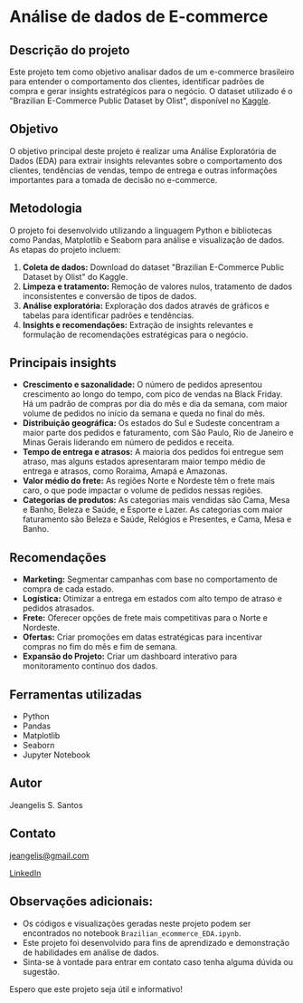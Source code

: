 # Análise de dados de E-commerce

## Descrição do projeto

Este projeto tem como objetivo analisar dados de um e-commerce brasileiro para entender o comportamento dos clientes, identificar padrões de compra e gerar insights estratégicos para o negócio. O dataset utilizado é o "Brazilian E-Commerce Public Dataset by Olist", disponível no [Kaggle](https://www.kaggle.com/datasets/olistbr/brazilian-ecommerce).

## Objetivo

O objetivo principal deste projeto é realizar uma Análise Exploratória de Dados (EDA) para extrair insights relevantes sobre o comportamento dos clientes, tendências de vendas, tempo de entrega e outras informações importantes para a tomada de decisão no e-commerce.

## Metodologia

O projeto foi desenvolvido utilizando a linguagem Python e bibliotecas como Pandas, Matplotlib e Seaborn para análise e visualização de dados. As etapas do projeto incluem:

1. **Coleta de dados:** Download do dataset "Brazilian E-Commerce Public Dataset by Olist" do Kaggle.
2. **Limpeza e tratamento:** Remoção de valores nulos, tratamento de dados inconsistentes e conversão de tipos de dados.
3. **Análise exploratória:** Exploração dos dados através de gráficos e tabelas para identificar padrões e tendências.
4. **Insights e recomendações:** Extração de insights relevantes e formulação de recomendações estratégicas para o negócio.

## Principais insights

* **Crescimento e sazonalidade:** O número de pedidos apresentou crescimento ao longo do tempo, com pico de vendas na Black Friday. Há um padrão de compras por dia do mês e dia da semana, com maior volume de pedidos no início da semana e queda no final do mês.
* **Distribuição geográfica:** Os estados do Sul e Sudeste concentram a maior parte dos pedidos e faturamento, com São Paulo, Rio de Janeiro e Minas Gerais liderando em número de pedidos e receita.
* **Tempo de entrega e atrasos:** A maioria dos pedidos foi entregue sem atraso, mas alguns estados apresentaram maior tempo médio de entrega e atrasos, como Roraima, Amapá e Amazonas.
* **Valor médio do frete:** As regiões Norte e Nordeste têm o frete mais caro, o que pode impactar o volume de pedidos nessas regiões.
* **Categorias de produtos:** As categorias mais vendidas são Cama, Mesa e Banho, Beleza e Saúde, e Esporte e Lazer. As categorias com maior faturamento são Beleza e Saúde, Relógios e Presentes, e Cama, Mesa e Banho.

## Recomendações

* **Marketing:** Segmentar campanhas com base no comportamento de compra de cada estado.
* **Logística:** Otimizar a entrega em estados com alto tempo de atraso e pedidos atrasados.
* **Frete:** Oferecer opções de frete mais competitivas para o Norte e Nordeste.
* **Ofertas:** Criar promoções em datas estratégicas para incentivar compras no fim do mês e fim de semana.
* **Expansão do Projeto:** Criar um dashboard interativo para monitoramento contínuo dos dados.

## Ferramentas utilizadas

* Python
* Pandas
* Matplotlib
* Seaborn
* Jupyter Notebook

## Autor

Jeangelis S. Santos

## Contato

jeangelis@gmail.com

[LinkedIn](www.linkedin.com/in/jeangelis)


## Observações adicionais:

* Os códigos e visualizações geradas neste projeto podem ser encontrados no notebook `Brazilian_ecommerce_EDA.ipynb`.
* Este projeto foi desenvolvido para fins de aprendizado e demonstração de habilidades em análise de dados.
* Sinta-se à vontade para entrar em contato caso tenha alguma dúvida ou sugestão.

Espero que este projeto seja útil e informativo!